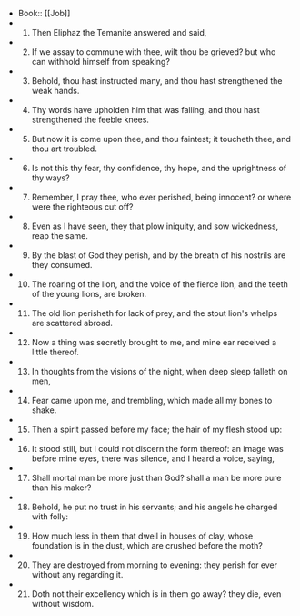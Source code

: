 - Book:: [[Job]]
- 1. Then Eliphaz the Temanite answered and said,
- 2. If we assay to commune with thee, wilt thou be grieved? but who can withhold himself from speaking?
- 3. Behold, thou hast instructed many, and thou hast strengthened the weak hands.
- 4. Thy words have upholden him that was falling, and thou hast strengthened the feeble knees.
- 5. But now it is come upon thee, and thou faintest; it toucheth thee, and thou art troubled.
- 6. Is not this thy fear, thy confidence, thy hope, and the uprightness of thy ways?
- 7. Remember, I pray thee, who ever perished, being innocent? or where were the righteous cut off?
- 8. Even as I have seen, they that plow iniquity, and sow wickedness, reap the same.
- 9. By the blast of God they perish, and by the breath of his nostrils are they consumed.
- 10. The roaring of the lion, and the voice of the fierce lion, and the teeth of the young lions, are broken.
- 11. The old lion perisheth for lack of prey, and the stout lion's whelps are scattered abroad.
- 12. Now a thing was secretly brought to me, and mine ear received a little thereof.
- 13. In thoughts from the visions of the night, when deep sleep falleth on men,
- 14. Fear came upon me, and trembling, which made all my bones to shake.
- 15. Then a spirit passed before my face; the hair of my flesh stood up:
- 16. It stood still, but I could not discern the form thereof: an image was before mine eyes, there was silence, and I heard a voice, saying,
- 17. Shall mortal man be more just than God? shall a man be more pure than his maker?
- 18. Behold, he put no trust in his servants; and his angels he charged with folly:
- 19. How much less in them that dwell in houses of clay, whose foundation is in the dust, which are crushed before the moth?
- 20. They are destroyed from morning to evening: they perish for ever without any regarding it.
- 21. Doth not their excellency which is in them go away? they die, even without wisdom.
